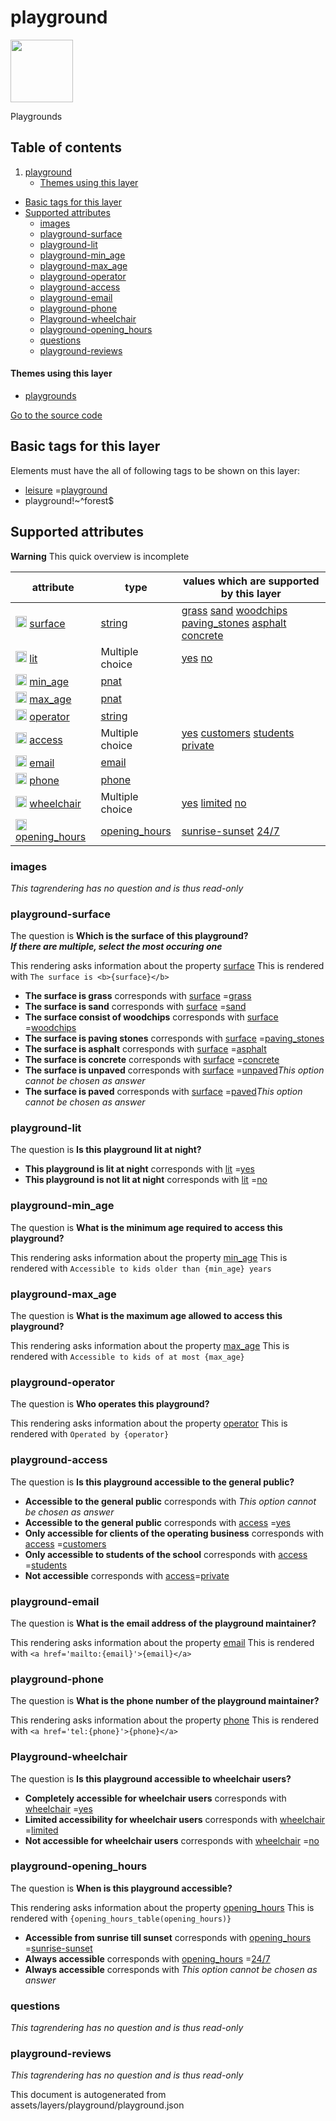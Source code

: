 playground
============



<img src='https://mapcomplete.osm.be/./assets/themes/playgrounds/playground.svg' height="100px"> 

Playgrounds

## Table of contents

1. [playground](#playground)
    * [Themes using this layer](#themes-using-this-layer)

- [Basic tags for this layer](#basic-tags-for-this-layer)
- [Supported attributes](#supported-attributes)
    + [images](#images)
    + [playground-surface](#playground-surface)
    + [playground-lit](#playground-lit)
    + [playground-min_age](#playground-min_age)
    + [playground-max_age](#playground-max_age)
    + [playground-operator](#playground-operator)
    + [playground-access](#playground-access)
    + [playground-email](#playground-email)
    + [playground-phone](#playground-phone)
    + [Playground-wheelchair](#playground-wheelchair)
    + [playground-opening_hours](#playground-opening_hours)
    + [questions](#questions)
    + [playground-reviews](#playground-reviews)

#### Themes using this layer

- [playgrounds](https://mapcomplete.osm.be/playgrounds)

[Go to the source code](../assets/layers/playground/playground.json)



Basic tags for this layer
---------------------------



Elements must have the all of following tags to be shown on this layer:

- <a href='https://wiki.openstreetmap.org/wiki/Key:leisure' target='_blank'>leisure</a>
  =<a href='https://wiki.openstreetmap.org/wiki/Tag:leisure%3Dplayground' target='_blank'>playground</a>
- playground!~^forest$

Supported attributes
----------------------



**Warning** This quick overview is incomplete

attribute | type | values which are supported by this layer
----------- | ------ | ------------------------------------------
[<img src='https://mapcomplete.osm.be/assets/svg/statistics.svg' height='18px'>](https://taginfo.openstreetmap.org/keys/surface#values) [surface](https://wiki.openstreetmap.org/wiki/Key:surface) | [string](../SpecialInputElements.md#string) | [grass](https://wiki.openstreetmap.org/wiki/Tag:surface%3Dgrass) [sand](https://wiki.openstreetmap.org/wiki/Tag:surface%3Dsand) [woodchips](https://wiki.openstreetmap.org/wiki/Tag:surface%3Dwoodchips) [paving_stones](https://wiki.openstreetmap.org/wiki/Tag:surface%3Dpaving_stones) [asphalt](https://wiki.openstreetmap.org/wiki/Tag:surface%3Dasphalt) [concrete](https://wiki.openstreetmap.org/wiki/Tag:surface%3Dconcrete)
[<img src='https://mapcomplete.osm.be/assets/svg/statistics.svg' height='18px'>](https://taginfo.openstreetmap.org/keys/lit#values) [lit](https://wiki.openstreetmap.org/wiki/Key:lit) | Multiple choice | [yes](https://wiki.openstreetmap.org/wiki/Tag:lit%3Dyes) [no](https://wiki.openstreetmap.org/wiki/Tag:lit%3Dno)
[<img src='https://mapcomplete.osm.be/assets/svg/statistics.svg' height='18px'>](https://taginfo.openstreetmap.org/keys/min_age#values) [min_age](https://wiki.openstreetmap.org/wiki/Key:min_age) | [pnat](../SpecialInputElements.md#pnat) |
[<img src='https://mapcomplete.osm.be/assets/svg/statistics.svg' height='18px'>](https://taginfo.openstreetmap.org/keys/max_age#values) [max_age](https://wiki.openstreetmap.org/wiki/Key:max_age) | [pnat](../SpecialInputElements.md#pnat) |
[<img src='https://mapcomplete.osm.be/assets/svg/statistics.svg' height='18px'>](https://taginfo.openstreetmap.org/keys/operator#values) [operator](https://wiki.openstreetmap.org/wiki/Key:operator) | [string](../SpecialInputElements.md#string) |
[<img src='https://mapcomplete.osm.be/assets/svg/statistics.svg' height='18px'>](https://taginfo.openstreetmap.org/keys/access#values) [access](https://wiki.openstreetmap.org/wiki/Key:access) | Multiple choice | [yes](https://wiki.openstreetmap.org/wiki/Tag:access%3Dyes) [customers](https://wiki.openstreetmap.org/wiki/Tag:access%3Dcustomers) [students](https://wiki.openstreetmap.org/wiki/Tag:access%3Dstudents) [private](https://wiki.openstreetmap.org/wiki/Tag:access%3Dprivate)
[<img src='https://mapcomplete.osm.be/assets/svg/statistics.svg' height='18px'>](https://taginfo.openstreetmap.org/keys/email#values) [email](https://wiki.openstreetmap.org/wiki/Key:email) | [email](../SpecialInputElements.md#email) |
[<img src='https://mapcomplete.osm.be/assets/svg/statistics.svg' height='18px'>](https://taginfo.openstreetmap.org/keys/phone#values) [phone](https://wiki.openstreetmap.org/wiki/Key:phone) | [phone](../SpecialInputElements.md#phone) |
[<img src='https://mapcomplete.osm.be/assets/svg/statistics.svg' height='18px'>](https://taginfo.openstreetmap.org/keys/wheelchair#values) [wheelchair](https://wiki.openstreetmap.org/wiki/Key:wheelchair) | Multiple choice | [yes](https://wiki.openstreetmap.org/wiki/Tag:wheelchair%3Dyes) [limited](https://wiki.openstreetmap.org/wiki/Tag:wheelchair%3Dlimited) [no](https://wiki.openstreetmap.org/wiki/Tag:wheelchair%3Dno)
[<img src='https://mapcomplete.osm.be/assets/svg/statistics.svg' height='18px'>](https://taginfo.openstreetmap.org/keys/opening_hours#values) [opening_hours](https://wiki.openstreetmap.org/wiki/Key:opening_hours) | [opening_hours](../SpecialInputElements.md#opening_hours) | [sunrise-sunset](https://wiki.openstreetmap.org/wiki/Tag:opening_hours%3Dsunrise-sunset) [24/7](https://wiki.openstreetmap.org/wiki/Tag:opening_hours%3D24/7)

### images

_This tagrendering has no question and is thus read-only_

### playground-surface

The question is **Which is the surface of this playground?<br/><i>If there are multiple, select the most occuring
one</i>**

This rendering asks information about the property  [surface](https://wiki.openstreetmap.org/wiki/Key:surface)
This is rendered with `The surface is <b>{surface}</b>`

- **The surface is <b>grass</b>** corresponds
  with <a href='https://wiki.openstreetmap.org/wiki/Key:surface' target='_blank'>surface</a>
  =<a href='https://wiki.openstreetmap.org/wiki/Tag:surface%3Dgrass' target='_blank'>grass</a>
- **The surface is <b>sand</b>** corresponds
  with <a href='https://wiki.openstreetmap.org/wiki/Key:surface' target='_blank'>surface</a>
  =<a href='https://wiki.openstreetmap.org/wiki/Tag:surface%3Dsand' target='_blank'>sand</a>
- **The surface consist of <b>woodchips</b>** corresponds
  with <a href='https://wiki.openstreetmap.org/wiki/Key:surface' target='_blank'>surface</a>
  =<a href='https://wiki.openstreetmap.org/wiki/Tag:surface%3Dwoodchips' target='_blank'>woodchips</a>
- **The surface is <b>paving stones</b>** corresponds
  with <a href='https://wiki.openstreetmap.org/wiki/Key:surface' target='_blank'>surface</a>
  =<a href='https://wiki.openstreetmap.org/wiki/Tag:surface%3Dpaving_stones' target='_blank'>paving_stones</a>
- **The surface is <b>asphalt</b>** corresponds
  with <a href='https://wiki.openstreetmap.org/wiki/Key:surface' target='_blank'>surface</a>
  =<a href='https://wiki.openstreetmap.org/wiki/Tag:surface%3Dasphalt' target='_blank'>asphalt</a>
- **The surface is <b>concrete</b>** corresponds
  with <a href='https://wiki.openstreetmap.org/wiki/Key:surface' target='_blank'>surface</a>
  =<a href='https://wiki.openstreetmap.org/wiki/Tag:surface%3Dconcrete' target='_blank'>concrete</a>
- **The surface is <b>unpaved</b>** corresponds
  with <a href='https://wiki.openstreetmap.org/wiki/Key:surface' target='_blank'>surface</a>
  =<a href='https://wiki.openstreetmap.org/wiki/Tag:surface%3Dunpaved' target='_blank'>unpaved</a>_This option cannot be
  chosen as answer_
- **The surface is <b>paved</b>** corresponds
  with <a href='https://wiki.openstreetmap.org/wiki/Key:surface' target='_blank'>surface</a>
  =<a href='https://wiki.openstreetmap.org/wiki/Tag:surface%3Dpaved' target='_blank'>paved</a>_This option cannot be
  chosen as answer_

### playground-lit

The question is **Is this playground lit at night?**

- **This playground is lit at night** corresponds
  with <a href='https://wiki.openstreetmap.org/wiki/Key:lit' target='_blank'>lit</a>
  =<a href='https://wiki.openstreetmap.org/wiki/Tag:lit%3Dyes' target='_blank'>yes</a>
- **This playground is not lit at night** corresponds
  with <a href='https://wiki.openstreetmap.org/wiki/Key:lit' target='_blank'>lit</a>
  =<a href='https://wiki.openstreetmap.org/wiki/Tag:lit%3Dno' target='_blank'>no</a>

### playground-min_age

The question is **What is the minimum age required to access this playground?**

This rendering asks information about the property  [min_age](https://wiki.openstreetmap.org/wiki/Key:min_age)
This is rendered with `Accessible to kids older than {min_age} years`

### playground-max_age

The question is **What is the maximum age allowed to access this playground?**

This rendering asks information about the property  [max_age](https://wiki.openstreetmap.org/wiki/Key:max_age)
This is rendered with `Accessible to kids of at most {max_age}`

### playground-operator

The question is **Who operates this playground?**

This rendering asks information about the property  [operator](https://wiki.openstreetmap.org/wiki/Key:operator)
This is rendered with `Operated by {operator}`

### playground-access

The question is **Is this playground accessible to the general public?**

- **Accessible to the general public** corresponds with _This option cannot be chosen as answer_
- **Accessible to the general public** corresponds
  with <a href='https://wiki.openstreetmap.org/wiki/Key:access' target='_blank'>access</a>
  =<a href='https://wiki.openstreetmap.org/wiki/Tag:access%3Dyes' target='_blank'>yes</a>
- **Only accessible for clients of the operating business** corresponds
  with <a href='https://wiki.openstreetmap.org/wiki/Key:access' target='_blank'>access</a>
  =<a href='https://wiki.openstreetmap.org/wiki/Tag:access%3Dcustomers' target='_blank'>customers</a>
- **Only accessible to students of the school** corresponds
  with <a href='https://wiki.openstreetmap.org/wiki/Key:access' target='_blank'>access</a>
  =<a href='https://wiki.openstreetmap.org/wiki/Tag:access%3Dstudents' target='_blank'>students</a>
- **Not accessible** corresponds with <a href='https://wiki.openstreetmap.org/wiki/Key:access' target='_blank'>
  access</a>=<a href='https://wiki.openstreetmap.org/wiki/Tag:access%3Dprivate' target='_blank'>private</a>

### playground-email

The question is **What is the email address of the playground maintainer?**

This rendering asks information about the property  [email](https://wiki.openstreetmap.org/wiki/Key:email)
This is rendered with `<a href='mailto:{email}'>{email}</a>`

### playground-phone

The question is **What is the phone number of the playground maintainer?**

This rendering asks information about the property  [phone](https://wiki.openstreetmap.org/wiki/Key:phone)
This is rendered with `<a href='tel:{phone}'>{phone}</a>`

### Playground-wheelchair

The question is **Is this playground accessible to wheelchair users?**

- **Completely accessible for wheelchair users** corresponds
  with <a href='https://wiki.openstreetmap.org/wiki/Key:wheelchair' target='_blank'>wheelchair</a>
  =<a href='https://wiki.openstreetmap.org/wiki/Tag:wheelchair%3Dyes' target='_blank'>yes</a>
- **Limited accessibility for wheelchair users** corresponds
  with <a href='https://wiki.openstreetmap.org/wiki/Key:wheelchair' target='_blank'>wheelchair</a>
  =<a href='https://wiki.openstreetmap.org/wiki/Tag:wheelchair%3Dlimited' target='_blank'>limited</a>
- **Not accessible for wheelchair users** corresponds
  with <a href='https://wiki.openstreetmap.org/wiki/Key:wheelchair' target='_blank'>wheelchair</a>
  =<a href='https://wiki.openstreetmap.org/wiki/Tag:wheelchair%3Dno' target='_blank'>no</a>

### playground-opening_hours

The question is **When is this playground accessible?**

This rendering asks information about the
property  [opening_hours](https://wiki.openstreetmap.org/wiki/Key:opening_hours)
This is rendered with `{opening_hours_table(opening_hours)}`

- **Accessible from sunrise till sunset** corresponds
  with <a href='https://wiki.openstreetmap.org/wiki/Key:opening_hours' target='_blank'>opening_hours</a>
  =<a href='https://wiki.openstreetmap.org/wiki/Tag:opening_hours%3Dsunrise-sunset' target='_blank'>sunrise-sunset</a>
- **Always accessible** corresponds
  with <a href='https://wiki.openstreetmap.org/wiki/Key:opening_hours' target='_blank'>opening_hours</a>
  =<a href='https://wiki.openstreetmap.org/wiki/Tag:opening_hours%3D24/7' target='_blank'>24/7</a>
- **Always accessible** corresponds with _This option cannot be chosen as answer_

### questions

_This tagrendering has no question and is thus read-only_

### playground-reviews

_This tagrendering has no question and is thus read-only_

This document is autogenerated from assets/layers/playground/playground.json